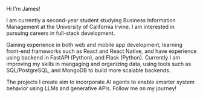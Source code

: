 Hi I'm James!

I am currently a second-year student studying Business Information Management at the University of California Irvine. I am interested in pursuing careers in full-stack development. 

Gaining experience in both web and mobile app development, learning front-end frameworks such as React and React Native, and have experience using backend in FastAPI (Python), and Flask (Python). Currently I am improving my skills in mangaging and organizing data, using tools such as SQL/PostgreSQL, and MongoDB to build more scalable backends. 

The projects I create aim to incorporate AI agents to enable smarter system behavior using LLMs and generative APIs. Follow me on my journey!
